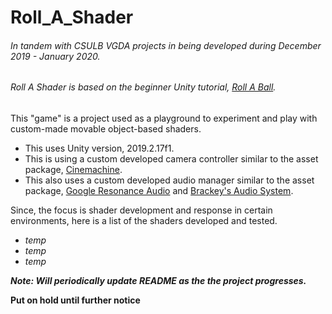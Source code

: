 # Roll_A_Shader
###### In tandem with CSULB VGDA projects in being developed during December 2019 - January 2020.
###### Roll A Shader is based on the beginner Unity tutorial, [Roll A Ball](https://learn.unity.com/project/roll-a-ball-tutorial).

This "game" is a project used as a playground to experiment and play with custom-made movable object-based shaders.
- This uses Unity version, 2019.2.17f1.
- This is using a custom developed camera controller similar to the asset package, [Cinemachine](https://assetstore.unity.com/packages/essentials/cinemachine-79898).
- This also uses a custom developed audio manager similar to the asset package, [Google Resonance Audio](https://resonance-audio.github.io/resonance-audio/develop/unity/getting-started) and [Brackey's Audio System](https://youtu.be/u4tmb4YiTDk).

Since, the focus is shader development and response in certain environments, here is a list of the shaders developed and tested.
- _temp_
- _temp_
- _temp_

_**Note: Will periodically update README as the the project progresses.**_

**Put on hold until further notice**
